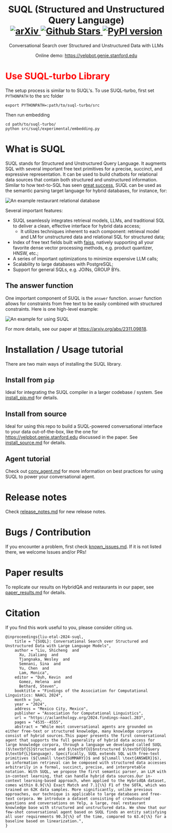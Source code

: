 <p align="center">
    <h1 align="center">
        <b>SUQL (Structured and Unstructured Query Language)</b>
        <br>
        <a href="https://arxiv.org/abs/2311.09818">
            <img src="https://img.shields.io/badge/cs.CL-2311.09818-b31b1b" alt="arXiv">
        </a>
        <a href="https://github.com/stanford-oval/suql/stargazers">
            <img src="https://img.shields.io/github/stars/stanford-oval/suql?style=social" alt="Github Stars">
        </a>
        <a href="https://pypi.org/project/suql/">
            <img alt="PyPI version" src="https://img.shields.io/pypi/v/suql.svg"/>
        </a>
    </h1>
</p>
<p align="center">
    Conversational Search over Structured and Unstructured Data with LLMs
</p>
<p align="center">
    Online demo:
    <a href="https://yelpbot.genie.stanford.edu" target="_blank">
        https://yelpbot.genie.stanford.edu
    </a>
    <br>
</p>

# <font color="red">Use SUQL-turbo Library</font>

The setup process is similar to to SUQL's. To use SUQL-turbo, first set `PYTHONPATH` to the src folder
```
export PYTHONPATH=:path/to/suql-turbo/src
```
Then run embedding
```
cd path/to/suql-turbo/
python src/suql/experimental/embedding.py
```

# What is SUQL

SUQL stands for Structured and Unstructured Query Language. It augments SQL with several important free text primitives for a precise, succinct, and expressive representation. It can be used to build chatbots for relational data sources that contain both structured and unstructured information. Similar to how text-to-SQL has seen [great success](https://python.langchain.com/docs/use_cases/qa_structured/sql), SUQL can be used as the semantic parsing target language for hybrid databases, for instance, for:

![An example restaurant relational database](https://github.com/stanford-oval/suql/blob/main/figures/figure1.png?raw=true)

Several important features:

- SUQL seamlessly integrates retrieval models, LLMs, and traditional SQL to deliver a clean, effective interface for hybrid data access;
    - It utilizes techniques inherent to each component: retrieval model and LM for unstructured data and relational SQL for structured data;
- Index of free text fields built with [faiss](https://github.com/facebookresearch/faiss), natively supporting all your favorite dense vector processing methods, e.g. product quantizer, HNSW, etc.;
- A series of important optimizations to minimize expensive LLM calls;
- Scalability to large databases with PostgreSQL;
- Support for general SQLs, e.g. JOINs, GROUP BYs.

## The answer function

One important component of SUQL is the `answer` function. `answer` function allows for constraints from free text to be easily combined with structured constraints. Here is one high-level example:

![An example for using SUQL](https://github.com/stanford-oval/suql/blob/main/figures/figure2.png?raw=true)

For more details, see our paper at https://arxiv.org/abs/2311.09818.

# Installation / Usage tutorial

There are two main ways of installing the SUQL library.

## Install from `pip`

Ideal for integrating the SUQL compiler in a larger codebase / system. See [install_pip.md](https://github.com/stanford-oval/suql/blob/main/docs/install_pip.md) for details.

## Install from source

Ideal for using this repo to build a SUQL-powered conversational interface to your data out-of-the-box, like the one for https://yelpbot.genie.stanford.edu discussed in the paper. See [install_source.md](https://github.com/stanford-oval/suql/blob/main/docs/install_source.md) for details.

## Agent tutorial

Check out [conv_agent.md](https://github.com/stanford-oval/suql/blob/main/docs/conv_agent.md) for more information on best practices for using SUQL to power your conversational agent.

# Release notes

Check [release_notes.md](https://github.com/stanford-oval/suql/blob/main/docs/release_notes.md) for new release notes.

# Bugs / Contribution

If you encounter a problem, first check [known_issues.md](https://github.com/stanford-oval/suql/blob/main/docs/known_issues.md). If it is not listed there, we welcome Issues and/or PRs!

# Paper results

To replicate our results on HybridQA and restaurants in our paper, see [paper_results.md](https://github.com/stanford-oval/suql/blob/main/docs/paper_results.md) for details.

# Citation

If you find this work useful to you, please consider citing us.
```
@inproceedings{liu-etal-2024-suql,
    title = "{SUQL}: Conversational Search over Structured and Unstructured Data with Large Language Models",
    author = "Liu, Shicheng  and
      Xu, Jialiang  and
      Tjangnaka, Wesley  and
      Semnani, Sina  and
      Yu, Chen  and
      Lam, Monica",
    editor = "Duh, Kevin  and
      Gomez, Helena  and
      Bethard, Steven",
    booktitle = "Findings of the Association for Computational Linguistics: NAACL 2024",
    month = jun,
    year = "2024",
    address = "Mexico City, Mexico",
    publisher = "Association for Computational Linguistics",
    url = "https://aclanthology.org/2024.findings-naacl.283",
    pages = "4535--4555",
    abstract = "While most conversational agents are grounded on either free-text or structured knowledge, many knowledge corpora consist of hybrid sources.This paper presents the first conversational agent that supports the full generality of hybrid data access for large knowledge corpora, through a language we developed called SUQL ($\textbf{S}$tructured and $\textbf{U}$nstructured $\textbf{Q}$uery $\textbf{L}$anguage). Specifically, SUQL extends SQL with free-text primitives (${\small \text{SUMMARY}}$ and ${\small \text{ANSWER}}$), so information retrieval can be composed with structured data accesses arbitrarily in a formal, succinct, precise, and interpretable notation. With SUQL, we propose the first semantic parser, an LLM with in-context learning, that can handle hybrid data sources.Our in-context learning-based approach, when applied to the HybridQA dataset, comes within 8.9{\%} Exact Match and 7.1{\%} F1 of the SOTA, which was trained on 62K data samples. More significantly, unlike previous approaches, our technique is applicable to large databases and free-text corpora. We introduce a dataset consisting of crowdsourced questions and conversations on Yelp, a large, real restaurant knowledge base with structured and unstructured data. We show that our few-shot conversational agent based on SUQL finds an entity satisfying all user requirements 90.3{\%} of the time, compared to 63.4{\%} for a baseline based on linearization.",
}
```
